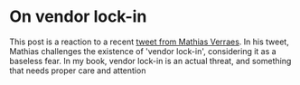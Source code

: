 # On vendor lock-in
This post is a reaction to a recent [tweet from Mathias Verraes](https://twitter.com/mathiasverraes/status/1134193520531705857).
In his tweet, Mathias challenges the existence of 'vendor lock-in',
considering it as a baseless fear.
In my book, vendor lock-in is an actual threat, and something that needs
proper care and attention
